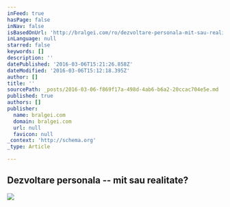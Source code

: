 ```yaml
---
inFeed: true
hasPage: false
inNav: false
isBasedOnUrl: 'http://bralgei.com/ro/dezvoltare-personala-mit-sau-realitate/'
inLanguage: null
starred: false
keywords: []
description: ''
datePublished: '2016-03-06T15:21:26.858Z'
dateModified: '2016-03-06T15:12:18.395Z'
author: []
title: ''
sourcePath: _posts/2016-03-06-f869f17a-498d-4ab6-b6a2-20ccac704e5e.md
published: true
authors: []
publisher:
  name: bralgei.com
  domain: bralgei.com
  url: null
  favicon: null
_context: 'http://schema.org'
_type: Article

---
```

## Dezvoltare personala -- mit sau realitate?
![](http://bralgei.com/ro/wp-content/uploads/sites/2/2016/03/7041377-lastest-wallpapers-widescreen-768x432.jpg)